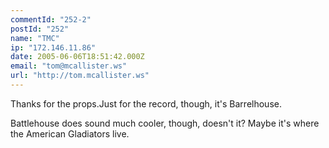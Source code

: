 ```yaml
---
commentId: "252-2"
postId: "252"
name: "TMC"
ip: "172.146.11.86"
date: 2005-06-06T18:51:42.000Z
email: "tom@mcallister.ws"
url: "http://tom.mcallister.ws"
---
```

<p>Thanks for the props.Just for the record, though, it's Barrelhouse.</p>
<p>Battlehouse does sound much cooler, though, doesn't it? Maybe it's where the American Gladiators live.</p>